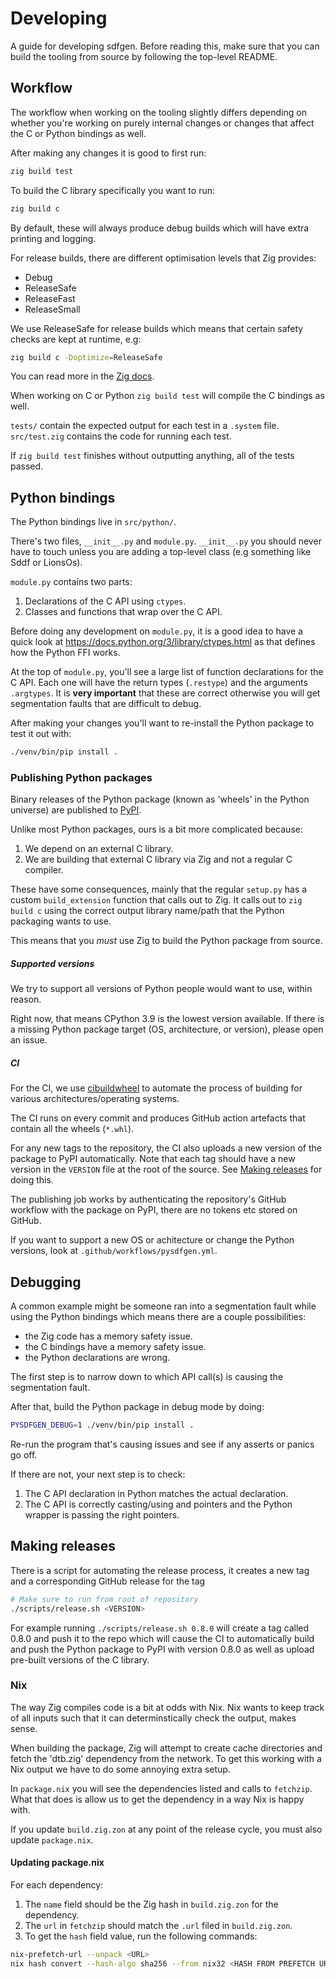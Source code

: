 # Developing

A guide for developing sdfgen. Before reading this, make sure that you
can build the tooling from source by following the top-level README.

## Workflow

The workflow when working on the tooling slightly differs depending on whether
you're working on purely internal changes or changes that affect the C or Python
bindings as well.

After making any changes it is good to first run:
```sh
zig build test
```

To build the C library specifically you want to run:
```sh
zig build c
```

By default, these will always produce debug builds which will have extra printing
and logging.

For release builds, there are different optimisation levels that Zig provides:
* Debug
* ReleaseSafe
* ReleaseFast
* ReleaseSmall

We use ReleaseSafe for release builds which means that certain safety checks are
kept at runtime, e.g:
```sh
zig build c -Doptimize=ReleaseSafe
```

You can read more in the
[Zig docs](https://ziglang.org/documentation/master/#Build-Mode).

When working on C or Python `zig build test` will compile the C bindings as
well.

`tests/` contain the expected output for each test in a `.system` file.
`src/test.zig` contains the code for running each test.

If `zig build test` finishes without outputting anything, all of the tests
passed.

## Python bindings

The Python bindings live in `src/python/`.

There's two files, `__init__.py` and `module.py`. `__init__.py` you should never
have to touch unless you are adding a top-level class (e.g something like Sddf
or LionsOs).

`module.py` contains two parts:
1. Declarations of the C API using `ctypes`.
2. Classes and functions that wrap over the C API.

Before doing any development on `module.py`, it is a good idea to have a quick
look at https://docs.python.org/3/library/ctypes.html as that defines how the
Python FFI works.

At the top of `module.py`, you'll see a large list of function declarations for
the C API. Each one will have the return types (`.restype`) and the arguments
`.argtypes`. It is **very important** that these are correct otherwise you will
get segmentation faults that are difficult to debug.

After making your changes you'll want to re-install the Python package to test
it out with:
```sh
./venv/bin/pip install .
```

### Publishing Python packages

Binary releases of the Python package (known as 'wheels' in the Python universe)
are published to [PyPI](https://pypi.org/project/sdfgen/).

Unlike most Python packages, ours is a bit more complicated because:
1. We depend on an external C library.
2. We are building that external C library via Zig and not a regular C compiler.

These have some consequences, mainly that the regular `setup.py` has a custom
`build_extension` function that calls out to Zig. It calls out to `zig build c`
using the correct output library name/path that the Python packaging
wants to use.

This means that you *must* use Zig to build the Python package from source.

##### Supported versions

We try to support all versions of Python people would want to use, within reason.

Right now, that means CPython 3.9 is the lowest version available. If there is a
missing Python package target (OS, architecture, or version), please open an issue.

##### CI

For the CI, we use [cibuildwheel](https://cibuildwheel.pypa.io/) to
automate the process of building for various architectures/operating systems.

The CI runs on every commit and produces GitHub action artefacts that contain
all the wheels (`*.whl`).

For any new tags to the repository, the CI also uploads a new version of the
package to PyPI automatically. Note that each tag should have a new version in
the `VERSION` file at the root of the source.
See [Making releases](#making-releases) for doing this.

The publishing job works by authenticating the repository's GitHub workflow with
the package on PyPI, there are no tokens etc stored on GitHub.

If you want to support a new OS or achitecture or change the Python versions,
look at `.github/workflows/pysdfgen.yml`.

## Debugging

A common example might be someone ran into a segmentation fault while using the
Python bindings which means there are a couple possibilities:
* the Zig code has a memory safety issue.
* the C bindings have a memory safety issue.
* the Python declarations are wrong.

The first step is to narrow down to which API call(s) is causing the
segmentation fault.

After that, build the Python package in debug mode by doing:
```sh
PYSDFGEN_DEBUG=1 ./venv/bin/pip install .
```

Re-run the program that's causing issues and see if any asserts or panics go
off.

If there are not, your next step is to check:
1. The C API declaration in Python matches the actual declaration.
2. The C API is correctly casting/using and pointers and the Python wrapper is
   passing the right pointers.

## Making releases

There is a script for automating the release process, it creates a new tag
and a corresponding GitHub release for the tag

```sh
# Make sure to run from root of repository
./scripts/release.sh <VERSION>
```

For example running `./scripts/release.sh 0.8.0` will create a tag called
0.8.0 and push it to the repo which will cause the CI to automatically build
and push the Python package to PyPI with version 0.8.0 as well as upload
pre-built versions of the C library.

### Nix

The way Zig compiles code is a bit at odds with Nix. Nix wants to keep track
of all inputs such that it can determinstically check the output, makes sense.

When building the package, Zig will attempt to create cache directories and
fetch the 'dtb.zig' dependency from the network. To get this working with a Nix
output we have to do some annoying extra setup.

In `package.nix` you will see the dependencies listed and calls to `fetchzip`.
What that does is allow us to get the dependency in a way Nix is happy with.

If you update `build.zig.zon` at any point of the release cycle, you must also
update `package.nix`.

#### Updating package.nix

For each dependency:
1. The `name` field should be the Zig hash in `build.zig.zon` for the dependency.
2. The `url` in `fetchzip` should match the `.url` filed in `build.zig.zon`.
3. To get the `hash` field value, run the following commands:
```sh
nix-prefetch-url --unpack <URL>
nix hash convert --hash-algo sha256 --from nix32 <HASH FROM PREFETCH URL>
```
